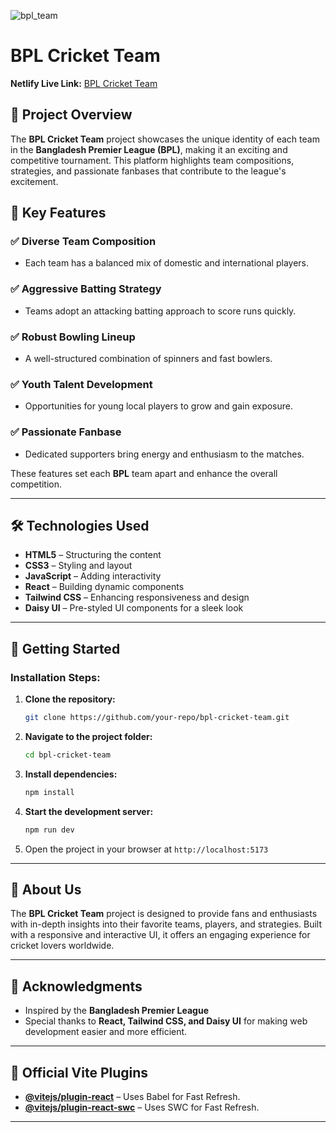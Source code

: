 ![bpl_team](https://github.com/user-attachments/assets/c3e10e0e-d83f-4db8-9a6f-665e487a7022)


# BPL Cricket Team

**Netlify Live Link:** [BPL Cricket Team](https://cricket-team-2024.netlify.app)

## 📌 Project Overview
The **BPL Cricket Team** project showcases the unique identity of each team in the **Bangladesh Premier League (BPL)**, making it an exciting and competitive tournament. This platform highlights team compositions, strategies, and passionate fanbases that contribute to the league's excitement.

## 🏏 Key Features

### ✅ Diverse Team Composition
- Each team has a balanced mix of domestic and international players.

### ✅ Aggressive Batting Strategy
- Teams adopt an attacking batting approach to score runs quickly.

### ✅ Robust Bowling Lineup
- A well-structured combination of spinners and fast bowlers.

### ✅ Youth Talent Development
- Opportunities for young local players to grow and gain exposure.

### ✅ Passionate Fanbase
- Dedicated supporters bring energy and enthusiasm to the matches.

These features set each **BPL** team apart and enhance the overall competition.

---

## 🛠 Technologies Used
- **HTML5** – Structuring the content
- **CSS3** – Styling and layout
- **JavaScript** – Adding interactivity
- **React** – Building dynamic components
- **Tailwind CSS** – Enhancing responsiveness and design
- **Daisy UI** – Pre-styled UI components for a sleek look

---

## 🚀 Getting Started
### Installation Steps:
1. **Clone the repository:**
   ```bash
   git clone https://github.com/your-repo/bpl-cricket-team.git
   ```
2. **Navigate to the project folder:**
   ```bash
   cd bpl-cricket-team
   ```
3. **Install dependencies:**
   ```bash
   npm install
   ```
4. **Start the development server:**
   ```bash
   npm run dev
   ```
5. Open the project in your browser at `http://localhost:5173`

---

## 🎯 About Us
The **BPL Cricket Team** project is designed to provide fans and enthusiasts with in-depth insights into their favorite teams, players, and strategies. Built with a responsive and interactive UI, it offers an engaging experience for cricket lovers worldwide.

---

## 📢 Acknowledgments
- Inspired by the **Bangladesh Premier League**
- Special thanks to **React, Tailwind CSS, and Daisy UI** for making web development easier and more efficient.

---

## 🔗 Official Vite Plugins
- **[@vitejs/plugin-react](https://github.com/vitejs/vite-plugin-react/blob/main/packages/plugin-react/README.md)** – Uses Babel for Fast Refresh.
- **[@vitejs/plugin-react-swc](https://github.com/vitejs/vite-plugin-react-swc)** – Uses SWC for Fast Refresh.

---

